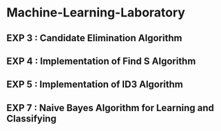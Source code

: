 # Machine-Learning-Laboratory

## EXP 3 : Candidate Elimination Algorithm
## EXP 4 : Implementation of Find S Algorithm
## EXP 5 : Implementation of ID3 Algorithm
## EXP 7 : Naive Bayes Algorithm for Learning and Classifying
